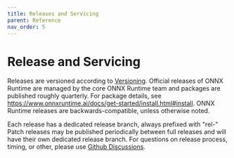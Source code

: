 ```yaml
---
title: Releases and Servicing
parent: Reference
nav_order: 5
---
```

# Release and Servicing
Releases are versioned according to [Versioning](https://github.com/microsoft/onnxruntime/blob/faxu-doc-updates/docs/Versioning.md). Official releases of ONNX Runtime are managed by the core ONNX Runtime team and packages are published roughly quarterly. For package details, see https://www.onnxruntime.ai/docs/get-started/install.html#install. ONNX Runtime releases are backwards-compatible, unless otherwise noted.

Each release has a dedicated release branch, always prefixed with "rel-" Patch releases may be published periodically between full releases and will have their own dedicated release branch. For questions on release process, timing, or other, please use [Github Discussions](https://github.com/microsoft/onnxruntime/discussions).
